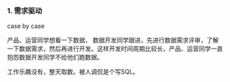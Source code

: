 
### 1. 需求驱动

case by case

产品、运营同学想看一下数据，
数据开发同学跟进，先进行数据需求评审，了解一下数据需求，然后再进行开发。这样开发时间周期比较长，产品、运营同学一直抱怨数据开发同学不给他们跑数据。

工作乐趣没有，整天取数。被人调侃是个写SQL。

